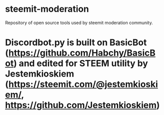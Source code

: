 # steemit-moderation
Repository of open source tools used by steemit moderation community.

# Discordbot.py is built on BasicBot (https://github.com/Habchy/BasicBot) and edited for STEEM utility by Jestemkioskiem (https://steemit.com/@jestemkioskiem/, https://github.com/Jestemkioskiem)

